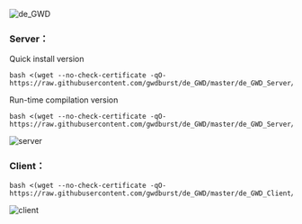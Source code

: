 ![de_GWD](https://i.loli.net/2019/06/05/5cf78011df0b260138.png)


### Server：
Quick install version
```
bash <(wget --no-check-certificate -qO- https://raw.githubusercontent.com/gwdburst/de_GWD/master/de_GWD_Server/server)
```

Run-time compilation version
```
bash <(wget --no-check-certificate -qO- https://raw.githubusercontent.com/gwdburst/de_GWD/master/de_GWD_Server/server2)
```

![server](https://i.loli.net/2019/06/14/5d03889bbce7c93227.png)

### Client：
```
bash <(wget --no-check-certificate -qO- https://raw.githubusercontent.com/gwdburst/de_GWD/master/de_GWD_Client/client)
```
![client](https://i.loli.net/2019/06/06/5cf80b8da7ed137743.png)